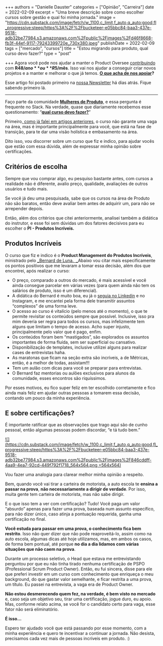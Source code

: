+++
authors = "Danielle Dauster"
categories = ["Opinião", "Carreira"]
date = 2022-02-09
excerpt = "Uma breve descrição sobre como escolher cursos sobre gestão e qual foi minha jornada."
image = "https://cdn.substack.com/image/fetch/w_1100,c_limit,f_auto,q_auto:good,fl_progressive:steep/https%3A%2F%2Fbucketeer-e05bbc84-baa3-437e-9518-adb32be77984.s3.amazonaws.com%2Fpublic%2Fimages%2Fd46f8668-fb3f-44ef-9117-79243399720e_730x380.jpeg"
publishDate = 2022-02-09
tags = ["mercado", "cursos"]
title = "Estou migrando para produto, qual curso devo fazer?"
type = "post"

+++
Agora você pode nos ajudar a manter o Product Oversee [contribuindo](https://productoversee.com/apoie/?utm_source=ProductOversee&utm_medium=linkArtigo&utm_campaign=linkArtigoPublicado) com **R$48/ano** ou **R$5/mês**. Isso vai nos ajudar a conseguir criar novos projetos e a manter e melhorar o que já temos. [**O que acha de nos apoiar**](https://productoversee.com/apoie/?utm_source=ProductOversee&utm_medium=linkArtigo&utm_campaign=linkArtigoPublicado)**?**

Esse artigo foi postado primeiro na [nossa Newsletter](https://productoversee.com/newsletter/) há dias atrás. Fique sabendo primeiro lá.

***

Faço parte da comunidade [**Mulheres de Produto**](https://mulheresdeproduto.com/?utm_source=newsletter&utm_medium=pmletter-productoversee&utm_campaign=productoversee), e essa pergunta é frequente no Slack. Na verdade, quase que diariamente recebemos esse questionamento: “[**qual curso devo fazer?**](https://news.mulheresdeproduto.com/inscreva-se-na-comunidade)”

Primeiro,[ como já falei em artigos anteriores](https://productoversee.com/authors/danielle-dauster/), o curso não garante uma vaga na área, mas é importante principalmente para você, que está na fase de transição, para te dar uma visão holística e embasamento na área.

Dito isso, vou discorrer sobre um curso que fiz e indico, para ajudar vocês que estão com essa dúvida, além de expressar minha opinião sobre certificações.

## Critérios de escolha

Sempre que vou comprar algo, eu pesquiso bastante antes, com cursos a realidade não é diferente, avalio preço, qualidade, avaliações de outros usuários e tudo mais.

Se você já deu uma pesquisada, sabe que os cursos na área de Produto não são baratos, então deve avaliar bem antes de adquirir um, para não se arrepender depois.

Então, além dos critérios que citei anteriormente, analisei também a didática do instrutor, e esse foi sem dúvidas um dos fatores decisivos para eu escolher o **PI - Produtos Incríveis.**

## **Produtos Incríveis**

O curso que fiz e indico é o **Product Management do Produtos Incríveis**, ministrado pelo [_Bernard de Luna.  _](https://www.bernarddeluna.com.br/)Abaixo vou citar mais especificamente os pontos positivos que me levaram a tomar essa decisão, além dos que encontrei, após realizar o curso:

* O preço, comparado a outros do mercado, é mais acessível e você ainda consegue parcelar em várias vezes (para quem ainda não tem os salários de produto, isso é um diferencial).
* A didática do Bernard é muito boa, eu já o [seguia no Linkedin](https://www.linkedin.com/in/bernarddeluna/) e no Instagram, e me encantei pela forma dele transmitir assuntos “complexos” de uma forma leve.
* O acesso ao curso é vitalício (pelo menos até o momento), o que te permite revisitar os conteúdos sempre que possível. Inclusive, isso pra mim deveria ser regra para todos os cursos, mas infelizmente tem alguns que limitam o tempo de acesso. Acho super injusto, principalmente pelo valor que é pago, enfim.
* Os conteúdos foram bem “mastigados”, são explorados os assuntos importantes de forma fluída, sem ser superficial ou cansativo.
* Disponibilização de templates, inclusive utilizei alguns para realizar cases de entrevistas haha.
* As maratonas que ficam na seção extra são incríveis, a de Métricas, então, é a melhor de todas, assistam!!!
* Tem um aulão com dicas para você se preparar para entrevistas.
* O Bernard faz mentorias ou aulões exclusivos para alunos da comunidade, esses encontros são riquíssimos.

Por esses motivos, eu fico super feliz em ter escolhido corretamente e fico ainda mais feliz em ajudar outras pessoas a tomarem essa decisão, contando um pouco da minha experiência.

## **E sobre certificações?**

É importante ratificar que as observações que trago aqui são de cunho pessoal, então algumas pessoas podem discordar, “e tá tudo bem.”

[![](https://cdn.substack.com/image/fetch/w_1100,c_limit,f_auto,q_auto:good,fl_progressive:steep/https%3A%2F%2Fbucketeer-e05bbc84-baa3-437e-9518-adb32be77984.s3.amazonaws.com%2Fpublic%2Fimages%2F846cddff-4aa9-4ea7-92cd-449f792f1718_564x564.png =564x564)](https://cdn.substack.com/image/fetch/f_auto,q_auto:good,fl_progressive:steep/https%3A%2F%2Fbucketeer-e05bbc84-baa3-437e-9518-adb32be77984.s3.amazonaws.com%2Fpublic%2Fimages%2F846cddff-4aa9-4ea7-92cd-449f792f1718_564x564.png)

Vou fazer uma analogia para clarear melhor minha opinião a respeito.

Bem, quando você vai tirar a carteira de motorista, a auto escola te **ensina a passar na prova**, **não necessariamente a dirigir de verdade**. Por isso, muita gente tem carteira de motorista, mas não sabe dirigir.

E o que isso tem a ver com certificação? Tudo! Você paga um valor “absurdo” apenas para fazer uma prova, baseada num assunto específico, para não dizer único, caso atinja a pontuação requerida, ganha uma certificação no final.

**Você estuda para passar em uma prova, o conhecimento fica bem restrito**. Isso não quer dizer que não pode reaproveitá-lo, assim como na auto escola, algumas dicas até hoje utilizamos, mas, em ambos os casos, de forma bem pontual, até porque **no dia a dia lidamos com várias situações que não caem na prova**.

Durante um processo seletivo, o Head que estava me entrevistando perguntou por que eu não tinha tirado nenhuma certificação de PSPO (Professional Scrum Product Owner). Então, eu fui sincera, disse para ele que preferi investir em um curso com conhecimento que enriqueça o meu background, do que gastar valor semelhante, e ficar restrita a uma prova, um título. Eu passei na entrevista, a vaga era de Product Owner.

**Não estou desmerecendo quem fez, na verdade, é bem visto no mercado** e, caso seja um objetivo seu, tirar uma certificação, jogue duro, eu apoio. Mas, conforme relato acima, se você for o candidato certo para vaga, esse fator não será eliminatório.

**É isso…**

Espero ter ajudado você que está passando por esse momento, com a minha experiência e quero te incentivar a continuar a jornada. Não desista, precisamos cada vez mais de pessoas incríveis em produto. :)
